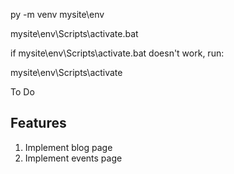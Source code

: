 py -m venv mysite\env

mysite\env\Scripts\activate.bat

if mysite\env\Scripts\activate.bat doesn't work, run:

mysite\env\Scripts\activate


To Do 

Features 
----------
1. Implement blog page
2. Implement events page

